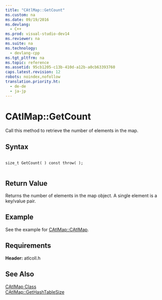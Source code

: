 ```yaml
---
title: "CAtlMap::GetCount"
ms.custom: na
ms.date: 09/19/2016
ms.devlang: 
  - C++
ms.prod: visual-studio-dev14
ms.reviewer: na
ms.suite: na
ms.technology: 
  - devlang-cpp
ms.tgt_pltfrm: na
ms.topic: reference
ms.assetid: 95cb1205-c13b-410d-a12b-a0cb63393760
caps.latest.revision: 12
robots: noindex,nofollow
translation.priority.ht: 
  - de-de
  - ja-jp
---
```

# CAtlMap::GetCount
Call this method to retrieve the number of elements in the map.  
  
## Syntax  
  
```  
  
size_t GetCount( ) const throw( );  
  
```  
  
## Return Value  
 Returns the number of elements in the map object. A single element is a key/value pair.  
  
## Example  
 See the example for [CAtlMap::CAtlMap](../vs140/CAtlMap--CAtlMap.md).  
  
## Requirements  
 **Header:** atlcoll.h  
  
## See Also  
 [CAtlMap Class](../vs140/CAtlMap-Class.md)   
 [CAtlMap::GetHashTableSize](../vs140/CAtlMap--GetHashTableSize.md)